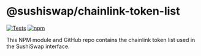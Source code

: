 # @sushiswap/chainlink-token-list

[![Tests](https://github.com/sushiswap/token-lists/workflows/Tests/badge.svg)](https://github.com/sushiswap/chainlink-token-list/actions?query=workflow%3ATests)
[![npm](https://img.shields.io/npm/v/@sushiswap/default-token-list)](https://unpkg.com/@sushiswap/chainlink-token-list@latest/)

This NPM module and GitHub repo contains the chainlink token list used in the SushiSwap interface.